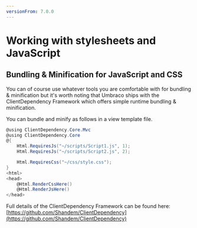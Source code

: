 ```yaml
---
versionFrom: 7.0.0
---
```


# Working with stylesheets and JavaScript

## Bundling & Minification for JavaScript and CSS

You can of course use whatever tools you are comfortable with for bundling & minification but it's worth 
noting that Umbraco ships with the ClientDependency Framework which offers simple runtime bundling & minification.

You can bundle and minify as follows in a view template file.

```csharp
@using ClientDependency.Core.Mvc
@using ClientDependency.Core
@{
    Html.RequiresJs("~/scripts/Script1.js", 1);
    Html.RequiresJs("~/scripts/Script2.js", 2);

    Html.RequiresCss("~/css/style.css");
}
<html>
<head>
    @Html.RenderCssHere()
    @Html.RenderJsHere()
</head>
```
	
Full details of the ClientDependency Framework can be found here: [https://github.com/Shandem/ClientDependency](https://github.com/Shandem/ClientDependency)	
